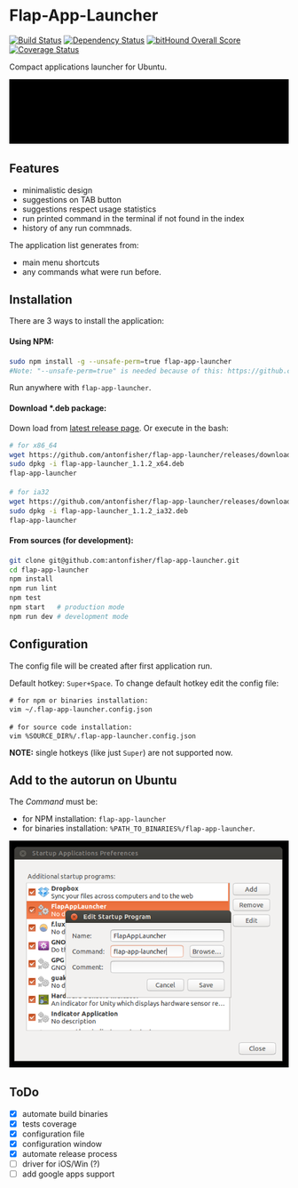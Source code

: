 # Flap-App-Launcher

[![Build Status](https://travis-ci.org/antonfisher/flap-app-launcher.svg?branch=master)](https://travis-ci.org/antonfisher/flap-app-launcher)
[![Dependency Status](https://dependencyci.com/github/antonfisher/flap-app-launcher/badge)](https://dependencyci.com/github/antonfisher/flap-app-launcher)
[![bitHound Overall Score](https://www.bithound.io/github/antonfisher/flap-app-launcher/badges/score.svg)](https://www.bithound.io/github/antonfisher/flap-app-launcher)
[![Coverage Status](https://coveralls.io/repos/github/antonfisher/flap-app-launcher/badge.svg?branch=master)](https://coveralls.io/github/antonfisher/flap-app-launcher?branch=master)

Compact applications launcher for Ubuntu.

![Main view](https://raw.githubusercontent.com/antonfisher/flap-app-launcher/docs/images/flap-app-launcher-demo-v1.gif)

## Features
- minimalistic design
- suggestions on TAB button
- suggestions respect usage statistics
- run printed command in the terminal if not found in the index
- history of any run commnads.

The application list generates from:
- main menu shortcuts
- any commands what were run before.

## Installation

There are 3 ways to install the application:

#### Using NPM:
```bash
sudo npm install -g --unsafe-perm=true flap-app-launcher
#Note: "--unsafe-perm=true" is needed because of this: https://github.com/npm/npm/issues/17268 
```
Run anywhere with `flap-app-launcher`.

#### Download *.deb package:
Down load from [latest release page](https://github.com/antonfisher/flap-app-launcher/releases/latest).
Or execute in the bash:
```bash
# for x86_64
wget https://github.com/antonfisher/flap-app-launcher/releases/download/v1.1.2/flap-app-launcher_1.1.2_x64.deb
sudo dpkg -i flap-app-launcher_1.1.2_x64.deb
flap-app-launcher

# for ia32
wget https://github.com/antonfisher/flap-app-launcher/releases/download/v1.1.2/flap-app-launcher_1.1.2_ai32.deb
sudo dpkg -i flap-app-launcher_1.1.2_ia32.deb
flap-app-launcher
```

#### From sources (for development):
```bash
git clone git@github.com:antonfisher/flap-app-launcher.git
cd flap-app-launcher
npm install
npm run lint
npm test
npm start   # production mode
npm run dev # development mode
```

## Configuration

The config file will be created after first application run.

Default hotkey: `Super+Space`.
To change default hotkey edit the config file:
```
# for npm or binaries installation:
vim ~/.flap-app-launcher.config.json

# for source code installation:
vim %SOURCE_DIR%/.flap-app-launcher.config.json
```
__NOTE:__ single hotkeys (like just `Super`) are not supported now.

## Add to the autorun on Ubuntu

The _Command_ must be:
- for NPM installation: `flap-app-launcher`
- for binaries installation: `%PATH_TO_BINARIES%/flap-app-launcher`.

![Main view](https://raw.githubusercontent.com/antonfisher/flap-app-launcher/docs/images/autorun-ubuntu-v2.png)

## ToDo
- [x] automate build binaries
- [x] tests coverage
- [x] configuration file
- [x] configuration window
- [x] automate release process
- [ ] driver for iOS/Win (?)
- [ ] add google apps support
